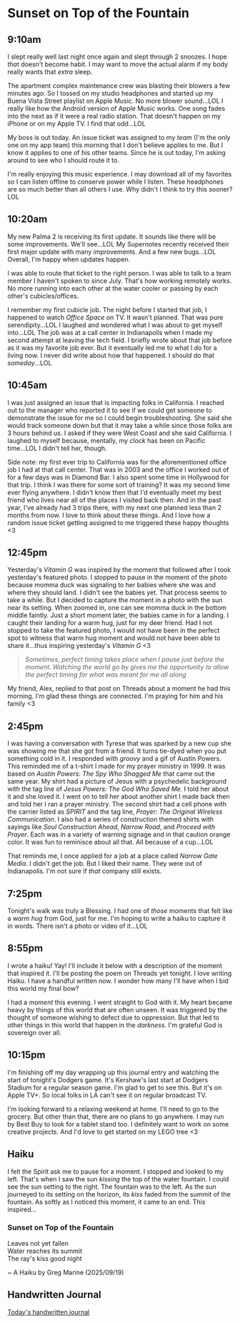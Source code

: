 # Sunset on Top of the Fountain

## 9:10am

I slept really well last night once again and slept through 2 snoozes. I hope *that* doesn't become habit. I may want to move the actual alarm if my body really wants that *extra* sleep.

The apartment complex maintenance crew was blasting their blowers a few minutes ago. So I tossed on my studio headphones and started up my Buena Vista Street playlist on Apple Music. No more blower sound...LOL I really like how the Android version of Apple Music works. One song fades into the next as if it were a real radio station. That doesn't happen on my iPhone or on my Apple TV. I find that odd...LOL

My boss is out today. An issue ticket was assigned to my *team* (I'm the only one on my app team) this morning that I don't believe applies to me. But I know it applies to one of his other teams. Since he is out today, I'm asking around to see who I should route it to.

I'm really enjoying this music experience. I may download all of my favorites so I can listen offline to conserve power while I listen. These headphones are so much better than all others I use. Why didn't I think to try this sooner? LOL

## 10:20am

My new Palma 2 is receiving its first update. It sounds like there will be some improvements. We'll see...LOL My Supernotes recently received their first major update with many improvements. And a few new bugs...LOL Overall, I'm happy when updates happen.

I was able to route that ticket to the right person. I was able to talk to a team member I haven't spoken to since July. That's how working remotely works. No more running into each other at the water cooler or passing by each other's cubicles/offices.

I remember my first cubicle job. The night before I started that job, I happened to watch *Office Space* on TV. It wasn't planned. That was pure serendipity...LOL I laughed and wondered what I was about to get myself into...LOL The job was at a call center in Indianapolis when I made my second attempt at leaving the tech field. I briefly wrote about that job before as it was my favorite job ever. But it eventually led me to what I do for a living now. I never did write about how that happened. I should do that *someday*...LOL

## 10:45am

I was just assigned an issue that is impacting folks in California. I reached out to the manager who reported it to see if we could get someone to demonstrate the issue for me so I could begin troubleshooting. She said she would track someone down but that it may take a while since those folks are 3 hours behind us. I asked if they were West Coast and she said California. I laughed to myself because, mentally, my *clock* has been on Pacific time...LOL I didn't tell her, though.

Side note: my first ever trip to California was for the aforementioned office job I had at that call center. That was in 2003 and the office I worked out of for a few days was in Diamond Bar. I also spent some time in Hollywood for that trip. I think I was there for some sort of training? It was my second time ever flying anywhere. I didn't know then that I'd eventually meet my best friend who lives near all of the places I visited back then. And in the past year, I've already had 3 trips there, with my next one planned less than 2 months from now. I love to think about these things. And I love how a random issue ticket getting assigned to me triggered these happy thoughts <3

## 12:45pm

Yesterday's *Vitamin G* was inspired by the moment that followed after I took yesterday's featured photo. I stopped to pause in the moment of the photo because momma duck was signaling to her babies where she was and where they should land. I didn't see the babies yet. That process seems to take a while. But I decided to capture the moment in a photo with the sun near its setting. When zoomed in, one can see momma duck in the bottom middle faintly. Just a short moment later, the babies came in for a landing. I caught their landing for a warm hug, just for my deer friend. Had I not stopped to take the featured photo,  I would not have been in the perfect spot to witness that warm hug moment and would not have been able to share it...thus inspiring yesterday's *Vitamin G* <3

> *Sometimes, perfect timing takes place when I pause just before the moment. Watching the world go by gives me the opportunity to allow the perfect timing for what was meant for me all along*

My friend, Alex, replied to that post on Threads about a moment he had this morning. I'm glad these things are connected. I'm praying for him and his family <3

## 2:45pm

I was having a conversation with Tyrese that was sparked by a new cup she was showing me that she got from a friend. It turns tie-dyed when you put something cold in it. I responded with *groovy* and a gif of Austin Powers. This reminded me of a t-shirt I made for my prayer ministry in 1999. It was based on *Austin Powers: The Spy Who Shagged Me* that came out the same year. My shirt had a picture of Jesus with a psychedelic background with the tag line of *Jesus Powers: The God Who Saved Me*. I told her about it and she loved it. I went on to tell her about another shirt I made back then and told her I ran a prayer ministry. The second shirt had a cell phone with the carrier listed as *SPIRIT* and the tag line, *Prayer: The Original Wireless Communication*. I also had a series of construction themed shirts with sayings like *Soul Construction Ahead*, *Narrow Road*, and *Proceed with Prayer*. Each was in a variety of warning signage and in that caution orange color. It was fun to reminisce about all that. All because of a cup...LOL

That reminds me, I once applied for a job at a place called *Narrow Gate Media*. I didn't get the job. But I liked their name. They were out of Indianapolis. I'm not sure if *that* company still exists.

## 7:25pm

Tonight's walk was truly a Blessing. I had one of *those* moments that felt like a *warm hug* from God, just for me. I'm hoping to write a haiku to capture it in words. There isn't a photo or video of it...LOL

## 8:55pm

I wrote a haiku! Yay! I'll include it below with a description of the moment that inspired it. I'll be posting the poem on Threads yet tonight. I love writing Haiku. I have a handful written now. I wonder how many I'll have when I bid this world my final bow?

I had a *moment* this evening. I went straight to God with it. My heart became heavy by things of this world that are often unseen. It was triggered by the thought of someone wishing to defect due to oppression. But that led to other things in this world that happen in the *darkness*. I'm grateful God is sovereign over all.

## 10:15pm

I'm finishing off my day wrapping up this journal entry and watching the start of tonight's Dodgers game. It's Kershaw's last start at Dodgers Stadium for a regular season game. I'm glad to get to see this. But it's on Apple TV+. So local folks in LA can't see it on regular broadcast TV.

I'm looking forward to a relaxing weekend at home. I'll need to go to the grocery. But other than that, there are no plans to go anywhere. I may run by Best Buy to look for a tablet stand too. I definitely want to work on some creative projects. And I'd love to get started on my LEGO tree <3

## Haiku

I felt the Spirit ask me to pause for a moment. I stopped and looked to my left. That's when I saw the sun *kissing* the top of the water fountain. I could see the sun setting to the right. The fountain was to the left. As the sun journeyed to its setting on the horizon, its *kiss* faded from the summit of the fountain. As softly as I noticed this moment, it came to an end. This inspired...

### Sunset on Top of the Fountain

Leaves not yet fallen\
Water reaches its summit\
The ray's kiss good night

~  A Haiku by Greg Marine (2025/09/19)

## Handwritten Journal

[Today's handwritten journal](/media/blog/2025/09/20250919.pdf)